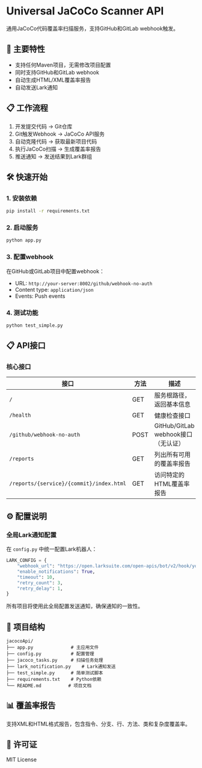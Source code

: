 # Universal JaCoCo Scanner API

通用JaCoCo代码覆盖率扫描服务，支持GitHub和GitLab webhook触发。

## 🚀 主要特性

- 支持任何Maven项目，无需修改项目配置
- 同时支持GitHub和GitLab webhook
- 自动生成HTML/XML覆盖率报告
- 自动发送Lark通知

## 📋 工作流程

1. 开发提交代码 → Git仓库
2. Git触发Webhook → JaCoCo API服务
3. 自动克隆代码 → 获取最新项目代码
4. 执行JaCoCo扫描 → 生成覆盖率报告
5. 推送通知 → 发送结果到Lark群组

## 🛠️ 快速开始

### 1. 安装依赖
```bash
pip install -r requirements.txt
```

### 2. 启动服务
```bash
python app.py
```

### 3. 配置webhook
在GitHub或GitLab项目中配置webhook：
- URL: `http://your-server:8002/github/webhook-no-auth`
- Content type: `application/json`
- Events: Push events

### 4. 测试功能
```bash
python test_simple.py
```

## 📋 API接口

### 核心接口

| 接口 | 方法 | 描述 |
|------|------|------|
| `/` | GET | 服务根路径，返回基本信息 |
| `/health` | GET | 健康检查接口 |
| `/github/webhook-no-auth` | POST | GitHub/GitLab webhook接口（无认证） |
| `/reports` | GET | 列出所有可用的覆盖率报告 |
| `/reports/{service}/{commit}/index.html` | GET | 访问特定的HTML覆盖率报告 |

## ⚙️ 配置说明

### 全局Lark通知配置
在 `config.py` 中统一配置Lark机器人：

```python
LARK_CONFIG = {
    "webhook_url": "https://open.larksuite.com/open-apis/bot/v2/hook/your-webhook-id",
    "enable_notifications": True,
    "timeout": 10,
    "retry_count": 3,
    "retry_delay": 1,
}
```

所有项目将使用此全局配置发送通知，确保通知的一致性。

## 🔧 项目结构

```
jacocoApi/
├── app.py              # 主应用文件
├── config.py           # 配置管理
├── jacoco_tasks.py     # 扫描任务处理
├── lark_notification.py    # Lark通知发送
├── test_simple.py      # 简单测试脚本
├── requirements.txt    # Python依赖
└── README.md          # 项目文档
```

## 📊 覆盖率报告

支持XML和HTML格式报告，包含指令、分支、行、方法、类和复杂度覆盖率。

## 📄 许可证

MIT License
